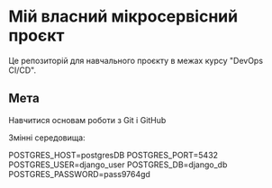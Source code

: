 # Мій власний мікросервісний проєкт  
Це репозиторій для навчального проєкту в межах курсу "DevOps CI/CD".  

## Мета
Навчитися основaм роботи з Git і GitHub


Змінні середовища:


POSTGRES_HOST=postgresDB
POSTGRES_PORT=5432
POSTGRES_USER=django_user
POSTGRES_DB=django_db
POSTGRES_PASSWORD=pass9764gd

